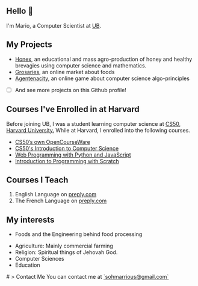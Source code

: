 ## Hello 👋
I'm Mario, a Computer Scientist at [UB](https://ubuea.cm).

## My Projects
- [Honex](https://honex.com), an educational and mass agro-production of honey and healthy brevagies using computer science and mathematics.
- [Grosaries](https://grocery.com), an online market about foods
- [Agentenacity](https://agentcalcul.com), an online game about computer science algo-principles
- [ ] And see more projects on this Github profile!

## Courses I've Enrolled in at Harvard
<p><data> Before joining UB, I was a student learning computer science at
<a href="https://cs50.harvard.edu">CS50, Harvard University.</a> While at Harvard, I enrolled into the following courses.</data>
<br>

- <a href="https://cs50.harvard.edu/x/2022/">CS50’s own OpenCourseWare</a>
- <a href="https://cs50.harvard.edu/x/2022/notes/0/">CS50's Introduction to Computer Science</a>
- <a href= "https://cs50.harvard.edu/web/2020/">Web Programming with Python and JavaScript</a>
- <a href="https://cs50.harvard.edu/scratch/2021/">Introduction to Programming with Scratch</a>



## Courses I Teach
<ol><li>English Language on <a href="https://preply.com/en/tutor/950645/?pref=MjQyODcyOA==&id=1659842056.173593">preply.com</a></li>
<li>The French Language on <a href="https://preply.com/en/tutor/950645/?pref=MjQyODcyOA==&id=1659842056.173593">preply.com</a></li></ol>

## My interests

- <span>Foods and the Engineering behind food processing</span>
<ul><li>Agriculture: Mainly commercial farming</li>
<li>Religion: Spiritual things of Jehovah God.</li>
<li>Computer Sciences</li>
<li>Education</li>
</ul>
#
> Contact Me
You can contact me at <a href="mailto:sohmarrious@gmail.com"> `sohmarrious@gmail.com` </a>
